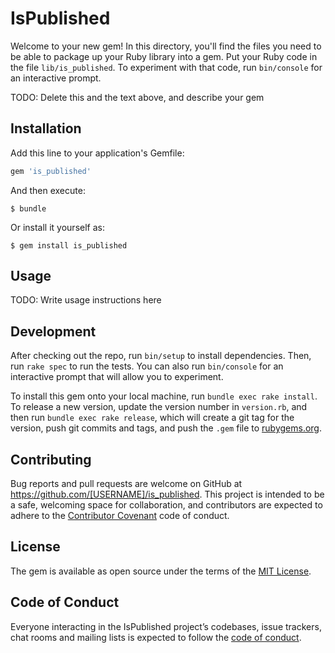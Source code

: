 # IsPublished

Welcome to your new gem! In this directory, you'll find the files you need to be able to package up your Ruby library into a gem. Put your Ruby code in the file `lib/is_published`. To experiment with that code, run `bin/console` for an interactive prompt.

TODO: Delete this and the text above, and describe your gem

## Installation

Add this line to your application's Gemfile:

```ruby
gem 'is_published'
```

And then execute:

    $ bundle

Or install it yourself as:

    $ gem install is_published

## Usage

TODO: Write usage instructions here

## Development

After checking out the repo, run `bin/setup` to install dependencies. Then, run `rake spec` to run the tests. You can also run `bin/console` for an interactive prompt that will allow you to experiment.

To install this gem onto your local machine, run `bundle exec rake install`. To release a new version, update the version number in `version.rb`, and then run `bundle exec rake release`, which will create a git tag for the version, push git commits and tags, and push the `.gem` file to [rubygems.org](https://rubygems.org).

## Contributing

Bug reports and pull requests are welcome on GitHub at https://github.com/[USERNAME]/is_published. This project is intended to be a safe, welcoming space for collaboration, and contributors are expected to adhere to the [Contributor Covenant](http://contributor-covenant.org) code of conduct.

## License

The gem is available as open source under the terms of the [MIT License](https://opensource.org/licenses/MIT).

## Code of Conduct

Everyone interacting in the IsPublished project’s codebases, issue trackers, chat rooms and mailing lists is expected to follow the [code of conduct](https://github.com/[USERNAME]/is_published/blob/master/CODE_OF_CONDUCT.md).
